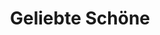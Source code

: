 ---
tags: song
title: Geliebte Schöne
composer: Alban Berg
singer: Äneas Humm
mp3: /static/audio/mp3/aeneas02.mp3
ogg: /static/audio/ogg/aeneas02.ogg
---